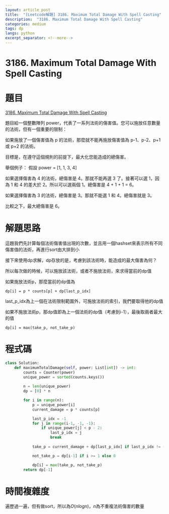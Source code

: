 ```yaml
---
layout: article_post
title:  "[Leetcode解題] 3186. Maximum Total Damage With Spell Casting"
description:  "3186. Maximum Total Damage With Spell Casting"
categories: medium
tags: dp
langs: python
excerpt_separator: <!--more-->
---
```


# 3186. Maximum Total Damage With Spell Casting

# 題目

[3186. Maximum Total Damage With Spell Casting](https://leetcode.com/problems/maximum-total-damage-with-spell-casting/description/?envType=daily-question&envId=2025-10-11)

題目給一個整數陣列 power，代表了一系列法術的傷害值。您可以施放任意數量的法術，但有一個重要的限制：

如果施放了一個傷害值為 p 的法術，那麼就不能再施放傷害值為 p-1、p-2、p+1 或 p+2 的法術。

目標是，在遵守這個規則的前提下，最大化您能造成的總傷害。

舉個例子：
假設 power = [1, 1, 3, 4]

如果選擇傷害為 4 的法術，總傷害是 4。那就不能再選 3 了。接著可以選 1，因為 1 和 4 的差大於 2。所以可以選兩個 1。總傷害是 4 + 1 + 1 = 6。

如果選擇傷害為 3 的法術，總傷害是 3。那就不能選 1 和 4。總傷害就是 3。

比較之下，最大總傷害是 6。

<!--more-->

# 解題思路

這題我們先計算每個法術傷害值出現的次數，並且用一個hashset來表示所有不同傷害值的法術，再進行sort由大排到小

接下來使用dp求解，dp存放的是，考慮到該法術時，能造成的最大傷害為何？

所以每次做的時候，可以施放該法術，或者不施放法術，來求得當前的dp值

如果施放法術p，那麼當前的dp值為

```
dp[i] = p * counts[p] + dp[last_p_idx]
```

last_p_idx為上一個在法術限制範圍外，可施放法術的索引，我們要取得他的dp值

如果不施放法術p，那dp值即為上一個法術的dp值（考慮到i-1），最後取兩者最大的值

```
dp[i] = max(take_p, not_take_p)
```


# 程式碼

```python
class Solution:
    def maximumTotalDamage(self, power: List[int]) -> int:
        counts = Counter(power)
        unique_power = sorted(counts.keys())
        
        n = len(unique_power)
        dp = [0] * n

        for i in range(n):
            p = unique_power[i]
            current_damage = p * counts[p]

            last_p_idx = -1
            for j in range(i-1, -1, -1):
                if unique_power[j] < p - 2:
                    last_p_idx = j
                    break
            
            take_p = current_damage + dp[last_p_idx] if last_p_idx != -1 else current_damage

            not_take_p = dp[i-1] if i >= 1 else 0

            dp[i] = max(take_p, not_take_p)
        return dp[-1]

```

# 時間複雜度

遍歷過一遍，但有做sort，所以為$O(n log n)$，$n$為不重複法術傷害的數量
